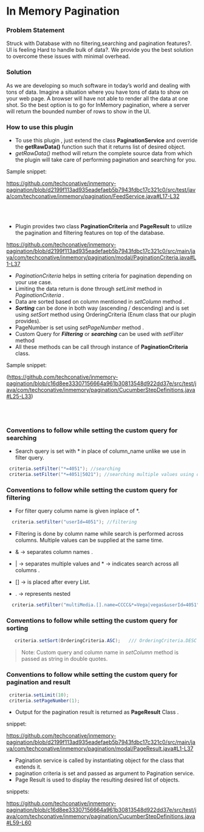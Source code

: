 # In Memory Pagination


### Problem Statement

Struck with Database with no filtering,searching and pagination features?.
UI is feeling Hard to handle bulk of data?.
We provide you the best solution to overcome these issues with minimal overhead.

### Solution

As we are developing so much software in today’s world and dealing with tons of data.
Imagine a situation where you have tons of data to show on your web page.
A browser will have not able to render all the data at one shot.
So the best option is to go for InMemory pagination, where a server will return the bounded number of rows to show in the UI.


### How to use this plugin

- To use this plugin , just extend the class **PaginationService** and override the **getRawData()**  function such that it returns list of desired object.
- *getRawData()* method will return the complete source data from which the plugin will take care of performing pagination and searching for you.

Sample snippet:

https://github.com/techconative/inmemory-pagination/blob/d2199f113ad935eadefaeb5b7943fdbc17c321c0/src/test/java/com/techconative/inmemory/pagination/FeedService.java#L17-L32

<br> <br>

- Plugin provides two class **PaginationCriteria** and **PageResult**  to utilize the  pagination and filtering features on top of the database.

https://github.com/techconative/inmemory-pagination/blob/d2199f113ad935eadefaeb5b7943fdbc17c321c0/src/main/java/com/techconative/inmemory/pagination/modal/PaginationCriteria.java#L1-L37

- *PaginationCriteria* helps in setting criteria for pagination depending on your use case.
- Limiting the data return  is done through *setLimit* method in *PaginationCriteria* .
- Data are sorted based on column mentioned in *setColumn* method .
- ***Sorting*** can be done in both way (ascending / descending) and is set using *setSort* method using OrderingCriteria (Enum class that our plugin provides).
- PageNumber  is set using *setPageNumber* method .
- Custom Query for ***Filtering*** or ***searching*** can be used with *setFilter* method
- All these methods can be call through instance of **PaginationCriteria** class.

Sample snippet:

(https://github.com/techconative/inmemory-pagination/blob/c16d8ee33307156664a961b30813548d922dd37e/src/test/java/com/techconative/inmemory/pagination/CucumberStepDefinitions.java#L25-L33)

<br> <br>

### Conventions to follow while setting the custom query for searching

- Search query is set with * in place of column_name unlike we use in filter query.

```java
 criteria.setFilter("*=4051"); //searching
 criteria.setFilter("*=4051|5021"); //searching multiple values using or
```

### Conventions to follow while setting the custom query for filtering

- For  filter query column name is given inplace of *.

```java
  criteria.setFilter("userId=4051"); //filtering
```

- Filtering is done by column name while search is performed across columns. Multiple values can be supplied at the same time.

- & -> separates column names .
- | -> separates multiple values and * -> indicates search across all columns .
- [] -> is placed after every List.
- . -> represents nested

```java
  criteria.setFilter("multiMedia.[].name=CCCC&*=Vega|vegas&userId=4051");
```
### Conventions to follow while setting the custom query for sorting


```java
   criteria.setSort(OrderingCriteria.ASC);   /// OrderingCriteria.DESC for descending
```

> Note:  Custom query and column name in *setColumn* method is passed as string in double quotes.

### Conventions to follow while setting the custom query for pagination and result

```java
 criteria.setLimit(10);
 criteria.setPageNumber(1);
```

- Output for the pagination result is returned as  **PageResult** Class .

snippet:

https://github.com/techconative/inmemory-pagination/blob/d2199f113ad935eadefaeb5b7943fdbc17c321c0/src/main/java/com/techconative/inmemory/pagination/modal/PageResult.java#L1-L37

- Pagination service is called by instantiating object for the class that extends it.
- pagination criteria is set and passed as argument to Pagination service.
- Page Result is used to display the resulting desired list of objects.

snippets:

https://github.com/techconative/inmemory-pagination/blob/c16d8ee33307156664a961b30813548d922dd37e/src/test/java/com/techconative/inmemory/pagination/CucumberStepDefinitions.java#L59-L60
